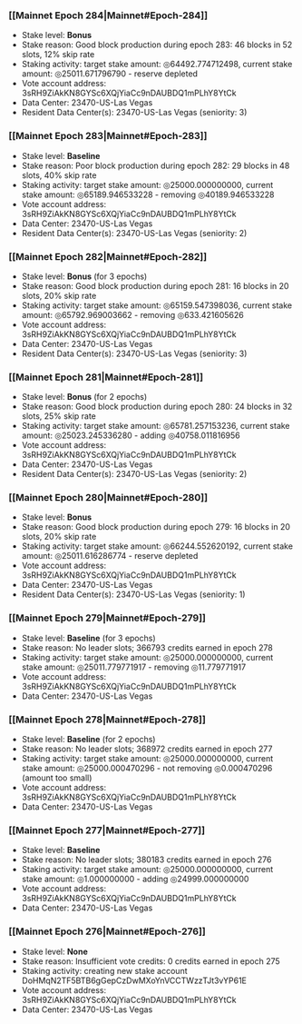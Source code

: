 ### [[Mainnet Epoch 284|Mainnet#Epoch-284]]
* Stake level: **Bonus**
* Stake reason: Good block production during epoch 283: 46 blocks in 52 slots, 12% skip rate
* Staking activity: target stake amount: ◎64492.774712498, current stake amount: ◎25011.671796790 - reserve depleted
* Vote account address: 3sRH9ZiAkKN8GYSc6XQjYiaCc9nDAUBDQ1mPLhY8YtCk
* Data Center: 23470-US-Las Vegas
* Resident Data Center(s): 23470-US-Las Vegas (seniority: 3)
### [[Mainnet Epoch 283|Mainnet#Epoch-283]]
* Stake level: **Baseline**
* Stake reason: Poor block production during epoch 282: 29 blocks in 48 slots, 40% skip rate
* Staking activity: target stake amount: ◎25000.000000000, current stake amount: ◎65189.946533228 - removing ◎40189.946533228
* Vote account address: 3sRH9ZiAkKN8GYSc6XQjYiaCc9nDAUBDQ1mPLhY8YtCk
* Data Center: 23470-US-Las Vegas
* Resident Data Center(s): 23470-US-Las Vegas (seniority: 2)
### [[Mainnet Epoch 282|Mainnet#Epoch-282]]
* Stake level: **Bonus** (for 3 epochs)
* Stake reason: Good block production during epoch 281: 16 blocks in 20 slots, 20% skip rate
* Staking activity: target stake amount: ◎65159.547398036, current stake amount: ◎65792.969003662 - removing ◎633.421605626
* Vote account address: 3sRH9ZiAkKN8GYSc6XQjYiaCc9nDAUBDQ1mPLhY8YtCk
* Data Center: 23470-US-Las Vegas
* Resident Data Center(s): 23470-US-Las Vegas (seniority: 3)
### [[Mainnet Epoch 281|Mainnet#Epoch-281]]
* Stake level: **Bonus** (for 2 epochs)
* Stake reason: Good block production during epoch 280: 24 blocks in 32 slots, 25% skip rate
* Staking activity: target stake amount: ◎65781.257153236, current stake amount: ◎25023.245336280 - adding ◎40758.011816956
* Vote account address: 3sRH9ZiAkKN8GYSc6XQjYiaCc9nDAUBDQ1mPLhY8YtCk
* Data Center: 23470-US-Las Vegas
* Resident Data Center(s): 23470-US-Las Vegas (seniority: 2)
### [[Mainnet Epoch 280|Mainnet#Epoch-280]]
* Stake level: **Bonus**
* Stake reason: Good block production during epoch 279: 16 blocks in 20 slots, 20% skip rate
* Staking activity: target stake amount: ◎66244.552620192, current stake amount: ◎25011.616286774 - reserve depleted
* Vote account address: 3sRH9ZiAkKN8GYSc6XQjYiaCc9nDAUBDQ1mPLhY8YtCk
* Data Center: 23470-US-Las Vegas
* Resident Data Center(s): 23470-US-Las Vegas (seniority: 1)
### [[Mainnet Epoch 279|Mainnet#Epoch-279]]
* Stake level: **Baseline** (for 3 epochs)
* Stake reason: No leader slots; 366793 credits earned in epoch 278
* Staking activity: target stake amount: ◎25000.000000000, current stake amount: ◎25011.779771917 - removing ◎11.779771917
* Vote account address: 3sRH9ZiAkKN8GYSc6XQjYiaCc9nDAUBDQ1mPLhY8YtCk
* Data Center: 23470-US-Las Vegas
### [[Mainnet Epoch 278|Mainnet#Epoch-278]]
* Stake level: **Baseline** (for 2 epochs)
* Stake reason: No leader slots; 368972 credits earned in epoch 277
* Staking activity: target stake amount: ◎25000.000000000, current stake amount: ◎25000.000470296 - not removing ◎0.000470296 (amount too small)
* Vote account address: 3sRH9ZiAkKN8GYSc6XQjYiaCc9nDAUBDQ1mPLhY8YtCk
* Data Center: 23470-US-Las Vegas
### [[Mainnet Epoch 277|Mainnet#Epoch-277]]
* Stake level: **Baseline**
* Stake reason: No leader slots; 380183 credits earned in epoch 276
* Staking activity: target stake amount: ◎25000.000000000, current stake amount: ◎1.000000000 - adding ◎24999.000000000
* Vote account address: 3sRH9ZiAkKN8GYSc6XQjYiaCc9nDAUBDQ1mPLhY8YtCk
* Data Center: 23470-US-Las Vegas
### [[Mainnet Epoch 276|Mainnet#Epoch-276]]
* Stake level: **None**
* Stake reason: Insufficient vote credits: 0 credits earned in epoch 275
* Staking activity: creating new stake account DoHMqN2TF5BTB6gGepCzDwMXoYnVCCTWzzTJt3vYP61E
* Vote account address: 3sRH9ZiAkKN8GYSc6XQjYiaCc9nDAUBDQ1mPLhY8YtCk
* Data Center: 23470-US-Las Vegas